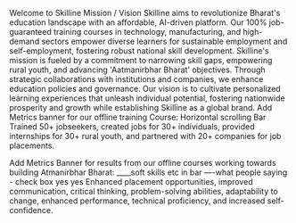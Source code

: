 Welcome to Skilline
Mission / Vision
Skilline aims to revolutionize Bharat's education landscape with an affordable, AI-driven platform. Our 100% job-guaranteed training courses in technology, manufacturing, and high-demand sectors empower diverse learners for sustainable employment and self-employment, fostering robust national skill development. 
Skilline's mission is fueled by a commitment to narrowing skill gaps, empowering rural youth, and advancing 'Aatmanirbhar Bharat' objectives. Through strategic collaborations with institutions and companies, we enhance education policies and governance. 
Our vision is to cultivate personalized learning experiences that unleash individual potential, fostering nationwide prosperity and growth while establishing Skilline as a global brand.
Add Metrics banner for our offline training Course:
Horizontal scrolling Bar
Trained 50+ jobseekers, created jobs for 30+ individuals, provided internships for 30+ rural youth, and partnered with 20+ companies for job placements.

Add Metrics Banner for results from our offline courses working towards building Atmanirbhar Bharat:
____soft skills etc in bar —-what people saying - check box yes yes
Enhanced placement opportunities, improved communication, critical thinking, problem-solving abilities, adaptability to change, enhanced performance, technical proficiency, and increased self-confidence.

